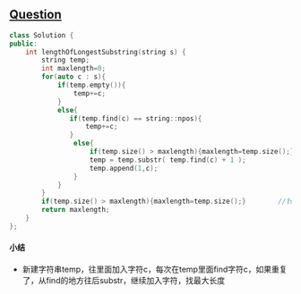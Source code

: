 ## [Question](https://leetcode.com/problems/longest-substring-without-repeating-characters/description/)
```C++
class Solution {
public:
    int lengthOfLongestSubstring(string s) {
        string temp;
        int maxlength=0; 
        for(auto c : s){
            if(temp.empty()){
                temp+=c;
            }
            else{
               if(temp.find(c) == string::npos){
                   temp+=c;
               } 
                else{
                    if(temp.size() > maxlength){maxlength=temp.size();}
                    temp = temp.substr( temp.find(c) + 1 );
                    temp.append(1,c);
                }
            }
        }
        if(temp.size() > maxlength){maxlength=temp.size();}        //针对 "abc" 或者 "aabc"这类情况
        return maxlength;
    }
};
```

#### 小结
* 新建字符串temp，往里面加入字符c，每次在temp里面find字符c，如果重复了，从find的地方往后substr，继续加入字符，找最大长度
